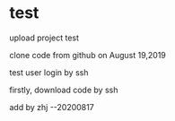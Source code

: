 # test
 upload project test

 clone code from github on August 19,2019

 test user login by ssh

 firstly, download code by ssh 

 add by zhj --20200817
 
